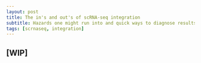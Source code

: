 ```yaml
---
layout: post
title: The in's and out's of scRNA-seq integration
subtitle: Hazards one might run into and quick ways to diagnose results
tags: [scrnaseq, integration]
---
```


## [WIP]
